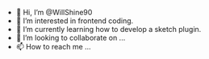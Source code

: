 - 👋 Hi, I’m @WillShine90
- 👀 I’m interested in frontend coding.
- 🌱 I’m currently learning how to develop a sketch plugin.
- 💞️ I’m looking to collaborate on ...
- 📫 How to reach me ...

<!---
WillShine90/WillShine90 is a ✨ special ✨ repository because its `README.md` (this file) appears on your GitHub profile.
You can click the Preview link to take a look at your changes.
--->
